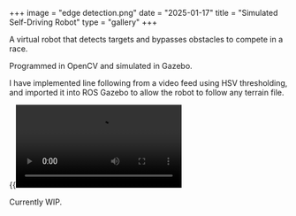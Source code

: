 +++
image = "edge detection.png"
date = "2025-01-17"
title = "Simulated Self-Driving Robot"
type = "gallery"
+++

A virtual robot that detects targets and bypasses obstacles to compete in a race. 

Programmed in OpenCV and simulated in Gazebo.

I have implemented line following from a video feed using HSV thresholding, and imported it into ROS Gazebo to allow the robot to follow any terrain file.

{{<video src="tracked_video_feed.mov">}}

Currently WIP.